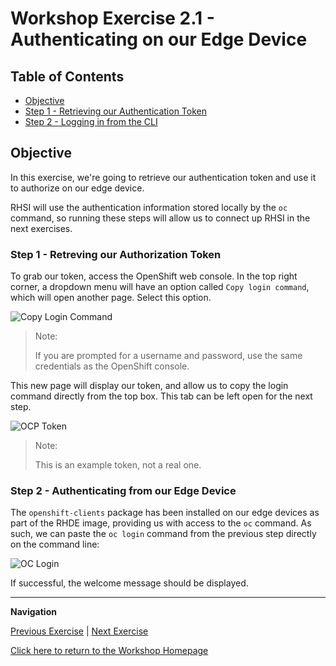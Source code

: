 # Workshop Exercise 2.1 - Authenticating on our Edge Device

## Table of Contents

* [Objective](#objective)
* [Step 1 - Retrieving our Authentication Token](#step-1---retreving-our-authorization-token)
* [Step 2 - Logging in from the CLI](#step-2---authenticating-from-our-edge-device)

## Objective

In this exercise, we're going to retrieve our authentication token and use it to authorize on our edge device.

RHSI will use the authentication information stored locally by the `oc` command, so running these steps will allow us to connect up RHSI in the next exercises.

### Step 1 - Retreving our Authorization Token

To grab our token, access the OpenShift web console. In the top right corner, a dropdown menu will have an option called `Copy login command`, which will open another page. Select this option.

![Copy Login Command](../images/copy-login-command.png)

> Note:
>
> If you are prompted for a username and password, use the same credentials as the OpenShift console.

This new page will display our token, and allow us to copy the login command directly from the top box. This tab can be left open for the next step.

![OCP Token](../images/ocp-token.png)

> Note:
>
> This is an example token, not a real one.

### Step 2 - Authenticating from our Edge Device

The `openshift-clients` package has been installed on our edge devices as part of the RHDE image, providing us with access to the `oc` command. As such, we can paste the `oc login` command from the previous step directly on the command line:

![OC Login](../images/oc-login.png)

If successful, the welcome message should be displayed.

---
**Navigation**

[Previous Exercise](../1.9-rhsi-intro/) | [Next Exercise](../2.2-setup-for-rhsi/)

[Click here to return to the Workshop Homepage](../README.md)
